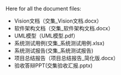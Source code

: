 Here for all the document files:
- Vision文档（交集_Vision文档.docx）
- 软件架构文档（交集_软件架构文档.docx）
- UML模型（UML模型.pdf）
- 系统测试用例(交集_系统测试用例.xlsx)
- 系统测试报告(交集_系统测试报告)
- 项目总结报告（项目总结报告_简化版.docx）
- 验收答辩PPT(交集验收汇报.pptx)
